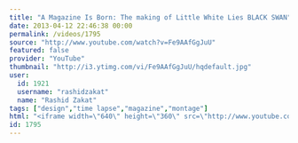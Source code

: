 ```yaml
---
title: "A Magazine Is Born: The making of Little White Lies BLACK SWAN"
date: 2013-04-12 22:46:38 00:00
permalink: /videos/1795
source: "http://www.youtube.com/watch?v=Fe9AAfGgJuU"
featured: false
provider: "YouTube"
thumbnail: "http://i3.ytimg.com/vi/Fe9AAfGgJuU/hqdefault.jpg"
user:
  id: 1921
  username: "rashidzakat"
  name: "Rashid Zakat"
tags: ["design","time lapse","magazine","montage"]
html: "<iframe width=\"640\" height=\"360\" src=\"http://www.youtube.com/embed/Fe9AAfGgJuU?wmode=transparent&feature=oembed\" frameborder=\"0\" allowfullscreen></iframe>"
id: 1795
---
```


